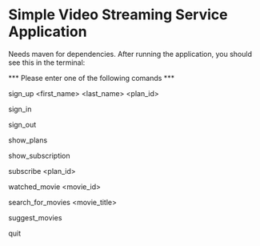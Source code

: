 # Simple Video Streaming Service Application


Needs maven for dependencies. 
After running the application, you should see this in the terminal: 

*** Please enter one of the following comands ***

sign_up <email> <password> <first_name> <last_name> <plan_id>

sign_in <email> <password>

sign_out

show_plans

show_subscription

subscribe <plan_id>

watched_movie <movie_id>

search_for_movies <movie_title>

suggest_movies

quit
